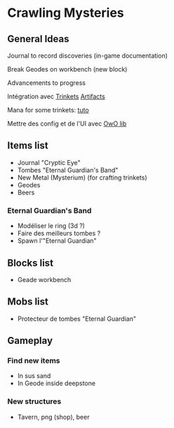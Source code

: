 # Crawling Mysteries

## General Ideas

Journal to record discoveries (in-game documentation)

Break Geodes on workbench (new block)

Advancements to progress

Intégration avec [Trinkets](https://github.com/emilyploszaj/trinkets/wiki) [Artifacts](https://github.com/ochotonida/artifacts/tree/1.20.x/fabric/src/main/java/artifacts/fabric)

Mana for some trinkets: [tuto](https://ladysnake.org/wiki/cardinal-components-api/landing)

Mettre des config et de l'UI avec [OwO lib](https://docs.wispforest.io/owo/ui/getting-started/)

## Items list

- Journal "Cryptic Eye"
- Tombes "Eternal Guardian's Band"
- New Metal (Mysterium) (for crafting trinkets)
- Geodes
- Beers

### Eternal Guardian's Band

- Modéliser le ring (3d ?)
- Faire des meilleurs tombes ?
- Spawn l'"Eternal Guardian"

## Blocks list

- Geade workbench

## Mobs list

- Protecteur de tombes "Eternal Guardian"

## Gameplay

### Find new items

- In sus sand
- In Geode inside deepstone

### New structures

- Tavern, png (shop), beer
